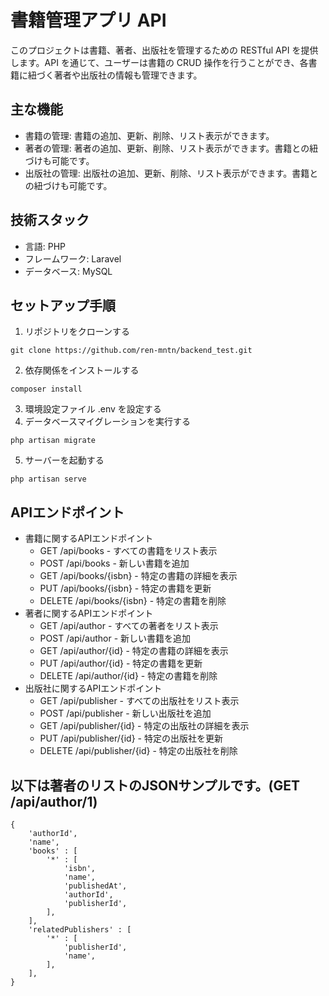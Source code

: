 # 書籍管理アプリ API

このプロジェクトは書籍、著者、出版社を管理するための RESTful API を提供します。API を通じて、ユーザーは書籍の CRUD 操作を行うことができ、各書籍に紐づく著者や出版社の情報も管理できます。

## 主な機能

-   書籍の管理: 書籍の追加、更新、削除、リスト表示ができます。
-   著者の管理: 著者の追加、更新、削除、リスト表示ができます。書籍との紐づけも可能です。
-   出版社の管理: 出版社の追加、更新、削除、リスト表示ができます。書籍との紐づけも可能です。

## 技術スタック

- 言語: PHP
- フレームワーク: Laravel
- データベース: MySQL

## セットアップ手順

1. リポジトリをクローンする
```
git clone https://github.com/ren-mntn/backend_test.git
```
2. 依存関係をインストールする
```
composer install
```
3. 環境設定ファイル .env を設定する
4. データベースマイグレーションを実行する
```
php artisan migrate
```
5. サーバーを起動する
```
php artisan serve
```
## APIエンドポイント
- 書籍に関するAPIエンドポイント
  - GET /api/books - すべての書籍をリスト表示
  - POST /api/books - 新しい書籍を追加
  - GET /api/books/{isbn} - 特定の書籍の詳細を表示
  - PUT /api/books/{isbn} - 特定の書籍を更新
  - DELETE /api/books/{isbn} - 特定の書籍を削除
- 著者に関するAPIエンドポイント
  - GET /api/author - すべての著者をリスト表示
  - POST /api/author - 新しい書籍を追加
  - GET /api/author/{id} - 特定の書籍の詳細を表示
  - PUT /api/author/{id} - 特定の書籍を更新
  - DELETE /api/author/{id} - 特定の書籍を削除
- 出版社に関するAPIエンドポイント
  - GET /api/publisher - すべての出版社をリスト表示
  - POST /api/publisher - 新しい出版社を追加
  - GET /api/publisher/{id} - 特定の出版社の詳細を表示
  - PUT /api/publisher/{id} - 特定の出版社を更新
  - DELETE /api/publisher/{id} - 特定の出版社を削除

## 以下は著者のリストのJSONサンプルです。(GET /api/author/1)
```
{
    'authorId',
    'name',
    'books' : [
        '*' : [
            'isbn',
            'name',
            'publishedAt',
            'authorId',
            'publisherId',
        ],
    ],
    'relatedPublishers' : [
        '*' : [
            'publisherId',
            'name',
        ],
    ],
}
```
